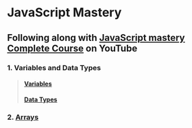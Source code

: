# JavaScript Mastery

## Following along with [JavaScript mastery Complete Course](https://youtu.be/xc3a_CJhjCc) on YouTube

### 1. Variables and Data Types

> #### [Variables](1_variables_and_types/Variables.md)
>
> #### [Data Types](1_variables_and_types/Data_Types.md)

### 2. [Arrays](arrays/arrays.js)
